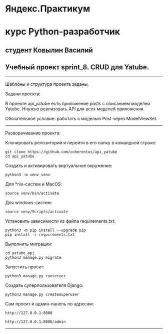 # Яндекс.Практикум

# курс Python-разработчик

## студент  Ковылин Василий

## Учебный проект sprint_8.  CRUD для Yatube.

***

Шаблоны и структура проекта заданы.

Задачи проекта:

В проекте api_yatube есть приложение posts с описанием моделей Yatube. Ннужно реализовать API для всех моделей приложения.

Обязательное условие: работать с моделью Post через ModelViewSet.
***

Разворачивание проекта:

Клонировать репозиторий и перейти в его папку в командной строке:

```
git clone https://github.com/coherentus/api_yatube
cd api_yatube
```

Cоздать и активировать виртуальное окружение:

```
python3 -m venv venv
```

Для *nix-систем и MacOS:

```
source venv/bin/activate
```

Для windows-систем:

```
source venv/Scripts/activate
```

Установить зависимости из файла requirements.txt:

```
python3 -m pip install --upgrade pip
pip install -r requirements.txt
```

Выполнить миграции:

```
cd yatube_api
python3 manage.py migrate
```

Запустить проект:

```
python3 manage.py runserver
```

Создать суперпользователя Django:

```
python3 manage.py createsuperuser
```

Сам проект и админ-панель по адресам:

```
http://127.0.0.1:8000

http://127.0.0.1:8000/admin
```

***
